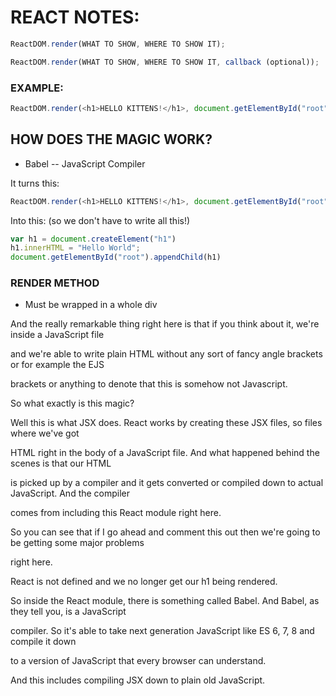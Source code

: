# REACT NOTES:

```javascript
ReactDOM.render(WHAT TO SHOW, WHERE TO SHOW IT);

ReactDOM.render(WHAT TO SHOW, WHERE TO SHOW IT, callback (optional));
```

### EXAMPLE:

```javascript
ReactDOM.render(<h1>HELLO KITTENS!</h1>, document.getElementById("root"));

```

## HOW DOES THE MAGIC WORK?

* Babel -- JavaScript Compiler

It turns this:

```JavaScript
ReactDOM.render(<h1>HELLO KITTENS!</h1>, document.getElementById("root"));
```

Into this: (so we don't have to write all this!)

```JavaScript
var h1 = document.createElement("h1")
h1.innerHTML = "Hello World";
document.getElementById("root").appendChild(h1)
```

### RENDER METHOD

* Must be wrapped in a whole div


And the really remarkable thing right here is that if you think about it, we're inside a JavaScript file

and we're able to write plain HTML without any sort of fancy angle brackets or for example the EJS

brackets or anything to denote that this is somehow not Javascript.

So what exactly is this magic?

Well this is what JSX does. React works by creating these JSX files, so files where we've got

HTML right in the body of a JavaScript file. And what happened behind the scenes is that our HTML

is picked up by a compiler and it gets converted or compiled down to actual JavaScript. And the compiler

comes from including this React module right here.

So you can see that if I go ahead and comment this out then we're going to be getting some major problems

right here.

React is not defined and we no longer get our h1 being rendered.

So inside the React module, there is something called Babel. And Babel, as they tell you, is a JavaScript

compiler. So it's able to take next generation JavaScript like ES 6, 7, 8 and compile it down

to a version of JavaScript that every browser can understand.

And this includes compiling JSX down to plain old JavaScript.
